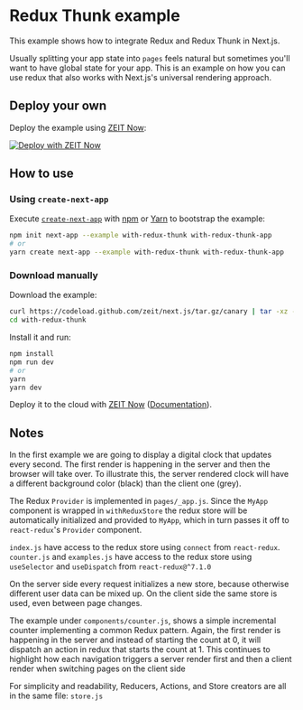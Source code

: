 # Redux Thunk example

This example shows how to integrate Redux and Redux Thunk in Next.js.

Usually splitting your app state into `pages` feels natural but sometimes you'll want to have global state for your app. This is an example on how you can use redux that also works with Next.js's universal rendering approach.

## Deploy your own

Deploy the example using [ZEIT Now](https://zeit.co/now):

[![Deploy with ZEIT Now](https://zeit.co/button)](https://zeit.co/import/project?template=https://github.com/zeit/next.js/tree/canary/examples/with-redux-thunk)

## How to use

### Using `create-next-app`

Execute [`create-next-app`](https://github.com/zeit/next.js/tree/canary/packages/create-next-app) with [npm](https://docs.npmjs.com/cli/init) or [Yarn](https://yarnpkg.com/lang/en/docs/cli/create/) to bootstrap the example:

```bash
npm init next-app --example with-redux-thunk with-redux-thunk-app
# or
yarn create next-app --example with-redux-thunk with-redux-thunk-app
```

### Download manually

Download the example:

```bash
curl https://codeload.github.com/zeit/next.js/tar.gz/canary | tar -xz --strip=2 next.js-canary/examples/with-redux-thunk
cd with-redux-thunk
```

Install it and run:

```bash
npm install
npm run dev
# or
yarn
yarn dev
```

Deploy it to the cloud with [ZEIT Now](https://zeit.co/import?filter=next.js&utm_source=github&utm_medium=readme&utm_campaign=next-example) ([Documentation](https://nextjs.org/docs/deployment)).

## Notes

In the first example we are going to display a digital clock that updates every second. The first render is happening in the server and then the browser will take over. To illustrate this, the server rendered clock will have a different background color (black) than the client one (grey).

The Redux `Provider` is implemented in `pages/_app.js`. Since the `MyApp` component is wrapped in `withReduxStore` the redux store will be automatically initialized and provided to `MyApp`, which in turn passes it off to `react-redux`'s `Provider` component.

`index.js` have access to the redux store using `connect` from `react-redux`.
`counter.js` and `examples.js` have access to the redux store using `useSelector` and `useDispatch` from `react-redux@^7.1.0`

On the server side every request initializes a new store, because otherwise different user data can be mixed up. On the client side the same store is used, even between page changes.

The example under `components/counter.js`, shows a simple incremental counter implementing a common Redux pattern. Again, the first render is happening in the server and instead of starting the count at 0, it will dispatch an action in redux that starts the count at 1. This continues to highlight how each navigation triggers a server render first and then a client render when switching pages on the client side

For simplicity and readability, Reducers, Actions, and Store creators are all in the same file: `store.js`
